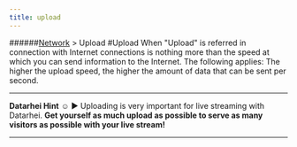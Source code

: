 ```yaml
---
title: upload
---
```

######[Network](../wiki/network-technology.html) > Upload
#Upload
When "Upload" is referred in connection with Internet connections is nothing more than the speed at which you can send information to the Internet. The following applies: The higher the upload speed, the higher the amount of data that can be sent per second.

---
**Datarhei Hint** ☺ ► Uploading is very important for live streaming with Datarhei. **Get yourself as much upload as possible to serve as many visitors as possible with your live stream!**

---
